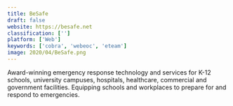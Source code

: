 ```yaml
---
title: BeSafe
draft: false 
website: https://besafe.net
classification: ['']
platform: ['Web']
keywords: ['cobra', 'webeoc', 'eteam']
image: 2020/04/BeSafe.png
---
```

Award-winning emergency response technology and services for K-12 schools, university campuses, hospitals, healthcare, commercial and government facilities. Equipping schools and workplaces to prepare for and respond to emergencies.